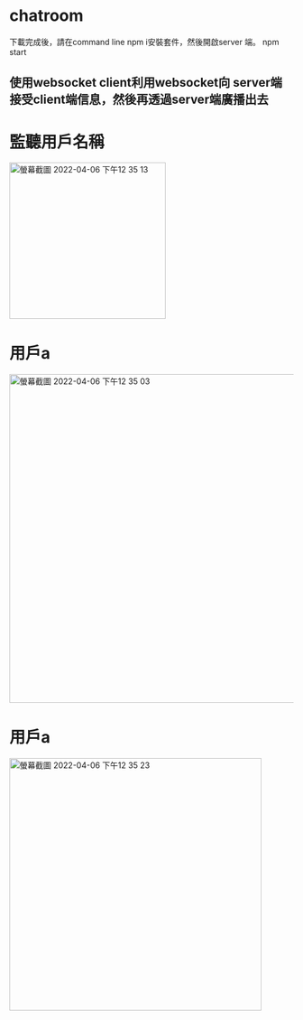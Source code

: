 # chatroom

下載完成後，請在command line npm i安裝套件，然後開啟server 端。 npm start

## 使用websocket client利用websocket向 server端接受client端信息，然後再透過server端廣播出去

# 監聽用戶名稱

<img width="277" alt="螢幕截圖 2022-04-06 下午12 35 13" src="https://user-images.githubusercontent.com/85872659/161896827-ba982c92-2f8b-4ee2-8ccf-a0954ed69999.png">

# 用戶a

<img width="582" alt="螢幕截圖 2022-04-06 下午12 35 03" src="https://user-images.githubusercontent.com/85872659/161896835-def81d92-35ac-4e58-bf41-4e35e98ad47b.png">

# 用戶a

<img width="447" alt="螢幕截圖 2022-04-06 下午12 35 23" src="https://user-images.githubusercontent.com/85872659/161896840-8afd894c-4e14-4b07-a044-ed08281b35db.png">
